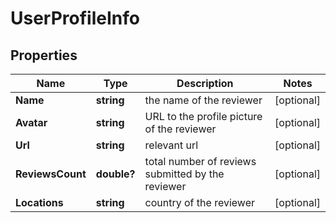 # UserProfileInfo


## Properties

| Name | Type | Description | Notes |
|------------ | ------------- | ------------- | -------------|
**Name** | **string** | the name of the reviewer |[optional]|
**Avatar** | **string** | URL to the profile picture of the reviewer |[optional]|
**Url** | **string** | relevant url |[optional]|
**ReviewsCount** | **double?** | total number of reviews submitted by the reviewer |[optional]|
**Locations** | **string** | country of the reviewer |[optional]|